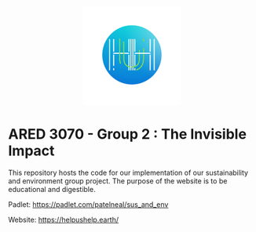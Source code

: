 <p align="center">
  <img alt="ARED3070" src="public/favicon.png" width="40%"/>
</p>

# ARED 3070 - Group 2 : The Invisible Impact

This repository hosts the code for our implementation of our sustainability and environment group project. The purpose of the website is to be educational and digestible.

Padlet: https://padlet.com/patelneal/sus_and_env

Website: https://helpushelp.earth/
